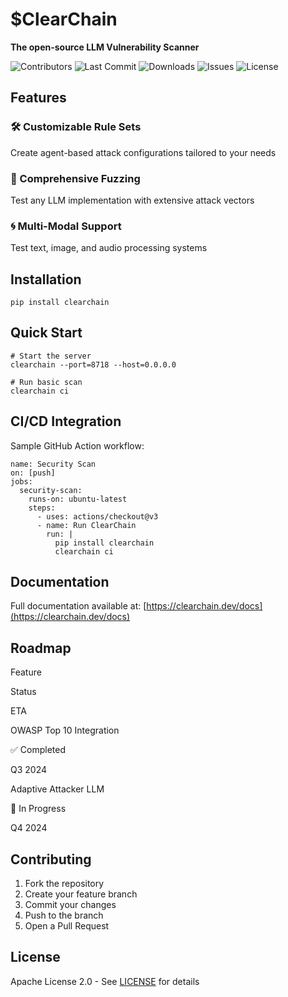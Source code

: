 
$ClearChain
==========

**The open-source LLM Vulnerability Scanner**

![Contributors](https://img.shields.io/github/contributors/yourusername/clearchain) ![Last Commit](https://img.shields.io/github/last-commit/yourusername/clearchain) ![Downloads](https://img.shields.io/pypi/dm/clearchain) ![Issues](https://img.shields.io/github/issues/yourusername/clearchain) ![License](https://img.shields.io/github/license/yourusername/clearchain)

Features
--------

### 🛠️ Customizable Rule Sets

Create agent-based attack configurations tailored to your needs

### 🧪 Comprehensive Fuzzing

Test any LLM implementation with extensive attack vectors

### 🌀 Multi-Modal Support

Test text, image, and audio processing systems

Installation
------------

    pip install clearchain

Quick Start
-----------

    # Start the server
    clearchain --port=8718 --host=0.0.0.0
    
    # Run basic scan
    clearchain ci

CI/CD Integration
-----------------

Sample GitHub Action workflow:

    name: Security Scan
    on: [push]
    jobs:
      security-scan:
        runs-on: ubuntu-latest
        steps:
          - uses: actions/checkout@v3
          - name: Run ClearChain
            run: |
              pip install clearchain
              clearchain ci

Documentation
-------------

Full documentation available at: [https://clearchain.dev/docs](https://clearchain.dev/docs)

Roadmap
-------

Feature

Status

ETA

OWASP Top 10 Integration

✅ Completed

Q3 2024

Adaptive Attacker LLM

🔄 In Progress

Q4 2024

Contributing
------------

1.  Fork the repository
2.  Create your feature branch
3.  Commit your changes
4.  Push to the branch
5.  Open a Pull Request

License
-------

Apache License 2.0 - See [LICENSE](LICENSE) for details
